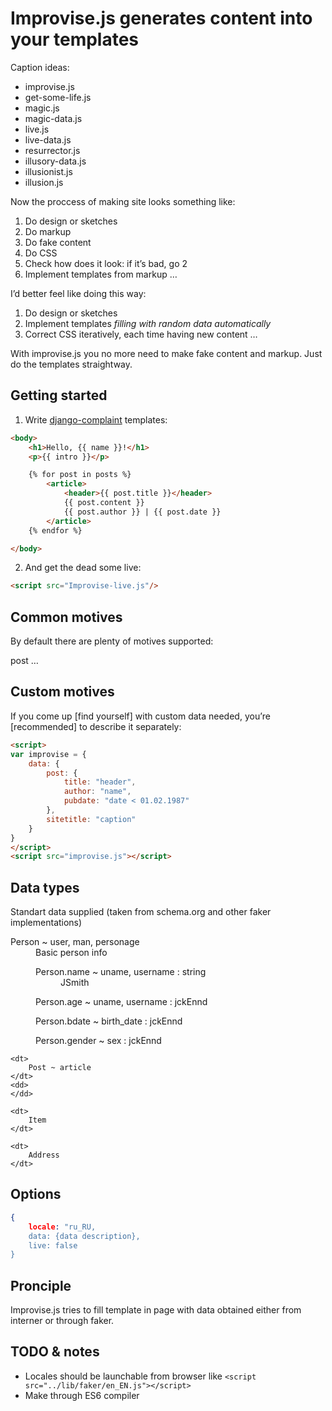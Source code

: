 # Improvise.js generates content into your templates

Caption ideas:

* improvise.js
* get-some-life.js
* magic.js
* magic-data.js
* live.js
* live-data.js
* resurrector.js
* illusory-data.js
* illusionist.js
* illusion.js

Now the proccess of making site looks something like:

1. Do design or sketches
2. Do markup 
3. Do fake content
4. Do CSS
5. Check how does it look: if it’s bad, go 2
6. Implement templates from markup
…

I’d better feel like doing this way:

1. Do design or sketches
2. Implement templates *filling with random data automatically*
3. Correct CSS iteratively, each time having new content
…

With improvise.js you no more need to make fake content and markup. Just do the templates straightway.


## Getting started

1. Write [django-complaint](http://paularmstrong.github.io/swig/docs/#browser) templates:

```html
<body>
	<h1>Hello, {{ name }}!</h1>
	<p>{{ intro }}</p>

	{% for post in posts %}
		<article>
			<header>{{ post.title }}</header>
			{{ post.content }}
			{{ post.author }} | {{ post.date }}
		</article>
	{% endfor %}

</body>
```

2. And get the dead some live:

```html
<script src="Improvise-live.js"/>
```

## Common motives

By default there are plenty of motives supported:

post …


## Custom motives

If you come up [find yourself] with custom data needed, you’re [recommended] to describe it separately:
```html
<script>
var improvise = {
	data: {
		post: {
			title: "header",
			author: "name",
			pubdate: "date < 01.02.1987"
		},
		sitetitle: "caption"
	}
}
</script>
<script src="improvise.js"></script>
```

## Data types

Standart data supplied (taken from schema.org and other faker implementations)

<dl>
	<dt>Person ~ user, man, personage</dt>
	<dd>Basic person info
		<dl>
			<dt>Person.name ~ uname, username : string</dt>
			<dd>
				<output>JSmith</output>
			</dd>
		</dl>
		<dl>
			<dt>Person.age ~ uname, username : jckEnnd</dt>
			<dd></dd>
		</dl>
		<dl>
			<dt>Person.bdate ~ birth_date : jckEnnd</dt>
			<dd></dd>
		</dl>
		<dl>
			<dt>Person.gender ~ sex : jckEnnd</dt>
			<dd></dd>
		</dl>
		<!--<a href="#" class="active">Example (refresh)</a>
		<output>
			personage example json
		</output>-->
	</dd>

	<dt>
		Post ~ article
	</dt>
	<dd>
	</dd>

	<dt>
		Item
	</dt>

	<dt>
		Address
	</dt>
</dl>


## Options

```json
{
	locale: "ru_RU,
	data: {data description},
	live: false
}
```


## Pronciple

Improvise.js tries to fill template in page with data obtained either from interner or through faker.

## TODO & notes

* Locales should be launchable from browser like `<script src="../lib/faker/en_EN.js"></script>`
* Make through ES6 compiler